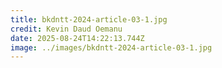 ```yaml
---
title: bkdntt-2024-article-03-1.jpg
credit: Kevin Daud Oemanu
date: 2025-08-24T14:22:13.744Z
image: ../images/bkdntt-2024-article-03-1.jpg
---
```


